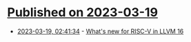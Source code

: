 # [Published on 2023-03-19](index.md)

* [2023-03-19, 02:41:34](https://lobste.rs/s/qcu7fc/what_s_new_for_risc_v_llvm_16) - [What's new for RISC-V in LLVM 16](https://muxup.com/2023q1/whats-new-for-risc-v-in-llvm-16)
